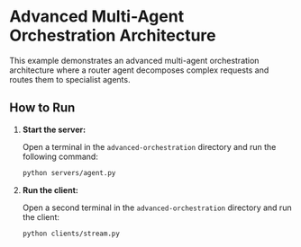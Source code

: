 # Advanced Multi-Agent Orchestration Architecture

This example demonstrates an advanced multi-agent orchestration architecture where a router agent decomposes complex requests and routes them to specialist agents.

## How to Run

1.  **Start the server:**

    Open a terminal in the `advanced-orchestration` directory and run the following command:

    ```bash
    python servers/agent.py
    ```

2.  **Run the client:**

    Open a second terminal in the `advanced-orchestration` directory and run the client:

    ```bash
    python clients/stream.py
    ```
